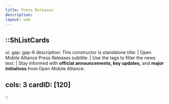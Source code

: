 ```yaml
---
title: Press Releases
description:
layout: web
---
```



::ShListCards
---
ui:
    gap: gap-6
description: This constructor is standalone
title: |
    Open Mobile Alliance Press Releases 
subtitle: |
    Use the tags to filter the news
text: |
    Stay informed with **official announcements, key updates,** and **major initiatives** from Open Mobile Alliance.  

cols: 3
cardID: [120]
---
::


